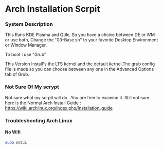 # Arch Installation Scrpit

### System Description
This Runs KDE Plasma and Qtile, So you have a choice between DE or WM or use both, Change the "03-Base.sh" to your favorite Desktop Environment or Window Manager.

To boot I use "Grub"

This Version Install's the LTS kernel and the default kernel,The grub config file is made so you can choose between any one in the Advanced Options tab of Grub.

### Not Sure Of My scrypt
Not sure what my scrpit will do...You are free to examine it.
Still not sure here is the Normal Arch Install Guide : https://wiki.archlinux.org/index.php/Installation_guide

### Troubleshooting Arch Linux

#### No Wifi

```bash
sudo nmtui
```
